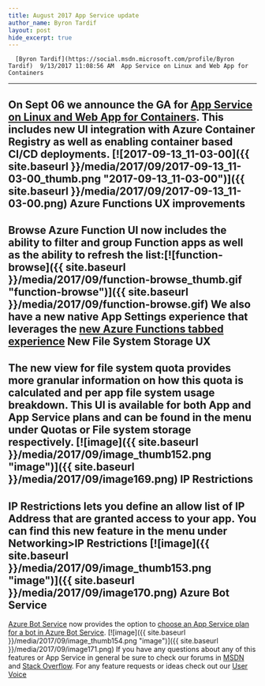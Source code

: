 ```yaml
---
title: August 2017 App Service update
author_name: Byron Tardif
layout: post
hide_excerpt: true
---
```

      [Byron Tardif](https://social.msdn.microsoft.com/profile/Byron Tardif)  9/13/2017 11:08:56 AM  App Service on Linux and Web App for Containers
-----------------------------------------------

 On Sept 06 we announce the GA for [App Service on Linux and Web App for Containers](https://azure.microsoft.com/en-us/blog/general-availability-of-app-service-on-linux-and-web-app-for-containers/). This includes new UI integration with **Azure Container Registry** as well as enabling container based **CI/CD** deployments. [![2017-09-13_11-03-00]({{ site.baseurl }}/media/2017/09/2017-09-13_11-03-00_thumb.png "2017-09-13_11-03-00")]({{ site.baseurl }}/media/2017/09/2017-09-13_11-03-00.png) Azure Functions UX improvements
-------------------------------

 Browse Azure Function UI now includes the ability to **filter **and **group** Function apps as well as the ability to **refresh** the list:**[![function-browse]({{ site.baseurl }}/media/2017/09/function-browse_thumb.gif "function-browse")]({{ site.baseurl }}/media/2017/09/function-browse.gif)** We also have a new native **App Settings** experience that leverages the [new Azure Functions tabbed experience](https://blogs.msdn.microsoft.com/appserviceteam/2017/08/08/new-tabbed-experience-for-azure-functions-ux/) **New File System Storage UX**
------------------------------

 The new view for file system quota provides more granular information on **how this quota is calculated** and **per app file system usage breakdown**. This UI is available for both App and App Service plans and can be found in the menu under **Quotas** or **File system storage** respectively. [![image]({{ site.baseurl }}/media/2017/09/image_thumb152.png "image")]({{ site.baseurl }}/media/2017/09/image169.png) **IP Restrictions**
-------------------

 IP Restrictions lets you define an **allow** **list of IP Address** that are granted access to your app. You can find this new feature in the menu under **Networking**>**IP Restrictions** [![image]({{ site.baseurl }}/media/2017/09/image_thumb153.png "image")]({{ site.baseurl }}/media/2017/09/image170.png) Azure Bot Service
-----------------

 [Azure Bot Service](https://azure.microsoft.com/en-us/services/bot-service/) now provides the option to [choose an App Service plan for a bot in Azure Bot Service](https://docs.microsoft.com/en-us/bot-framework/azure/azure-bot-service-hosting). [![image]({{ site.baseurl }}/media/2017/09/image_thumb154.png "image")]({{ site.baseurl }}/media/2017/09/image171.png) If you have any questions about any of this features or App Service in general be sure to check our forums in [MSDN](https://social.msdn.microsoft.com/Forums/en-US/home?forum=windowsazurewebsitespreview) and [Stack Overflow](https://stackoverflow.com/questions/tagged/azure-web-sites). For any feature requests or ideas check out our [User Voice](https://feedback.azure.com/forums/169385-web-apps-formerly-websites)     